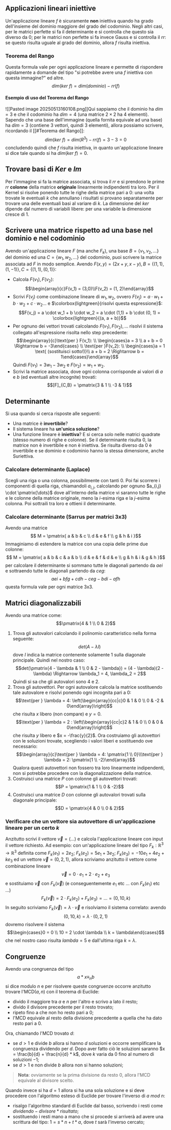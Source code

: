 ## Applicazioni lineari iniettive
Un'applicazione lineare $f$ è sicuramente **non** iniettiva quando ha grado dell'insieme del dominio maggiore del grado del codominio.
Negli altri casi, per le matrici perfette si fa il determinante e si controlla che questo sia diverso da 0; per le matrici non perfette si fa invece Gauss e si controlla il *rr*: se questo risulta uguale al grado del dominio, allora $f$ risulta iniettiva.
### Teorema del Rango
Questa formula vale per ogni applicazione lineare e permette di rispondere rapidamente a domande del tipo "si potrebbe avere una $f$ iniettiva con questa immagine?" ed altre.$$
dim(ker \ f) = dim(dominio) - rr(f)$$
#### Esempio di uso del Teorema del Rango
![[Pasted image 20250513160108.png]]Qui sappiamo che il dominio ha $dim = 3$ e che il codominio ha $dim = 4$ (una matrice $2\times2$ ha $4$ elementi).
Sapendo che una base dell'immagine (quella fornita equivale ad una base) ha $dim = 3$ (contiene $3$ vettori, quindi $3$ elementi), allora possiamo scrivere, ricordando il [[#Teorema del Rango]]:$$
dim(ker \ f) = dim(R^3) - rr(f) = 3 - 3 = 0$$concludendo quindi che $f$ risulta iniettiva, in quanto un'applicazione lineare si dice tale quando si ha $dim(ker \ f) = 0$.
## Trovare basi di $Ker$ e $Im$
Per l'immagine si fa la matrice associata, si trova il $rr$ e si prendono le prime $rr$ **colonne** della matrice **originale** linearmente indipendenti tra loro.
Per il Kernel si risolve ponendo tutte le righe della matrice pari a 0: una volta trovate le eventuali $k$ che annullano i risultati si provano separatamente per trovare una delle eventuali basi al variare di $k$.
La dimensione del $ker$ dipende dal numero di variabili libere: per una variabile la dimensione cresce di $1$.
## Scrivere una matrice rispetto ad una base nel dominio e nel codominio
Avendo un'applicazione lineare $F$ (ma anche $F_k$), una base $B = \{v_1, v_2, \dots \}$ del dominio ed una $C = \{w_1, w_2, \dots \}$ del codominio, puoi scrivere la matrice associata ad $F$ in modo semplice.
Avendo $F(x,y) = (2x + y, x - y), B = \{(1,1), (1, -1)\}, C = \{(1,1),(0,1)\}$:
- Calcola $F(v_1), F(v_2)$:$$\begin{array}{c}F(v_1) = (3,0)\\F(v_2) = (1, 2)\end{array}$$
- Scrivi $F(v_j)$ come combinazione lineare di $w_1, w_2$, ovvero $F(v_j) = a \cdot w_1 + b \cdot w_2 + c \cdot w_2 \dots$ e $\colorbox{lightgreen}{risolvi questa espressione}$:$$F(v_j) = a \cdot w_1 + b \cdot w_2 = a \cdot (1,1) + b \cdot (0, 1) = \colorbox{lightgreen}{(a, a + b)}$$
- Per ognuno dei vettori trovati calcolando $F(v_1), F(v_2), \dots$ risolvi il sistema collegato all'espressione risolta nello step precedente:$$\begin{array}{c}\text{per } F(v_1): \\ \begin{cases}a = 3 \\ a + b = 0 \Rightarrow b = -3\end{cases} \\ \text{per }F(v_2): \\ \begin{cases}a = 1 \text{ (sostituisci sotto!)}\\ a + b = 2 \Rightarrow b = 1\end{cases}\end{array}$$Quindi $F(v_1) = 3w_1 - 3w_2$ e $F(v_2) = w_1 + w_2$.
- Scrivi la matrice associata, dove ogni colonna corrisponde ai valori di $a$ e $b$ (ed eventuali altre incognite) trovati:$$[F]_{C,B} = \pmatrix{3 & 1 \\ -3 & 1}$$ 
## Determinante
Si usa quando si cerca risposte alle seguenti:
- Una matrice è **invertibile**?
- Il sistema lineare ha **un'unica soluzione**?
- Una funzione lineare è **iniettiva**?
E si cerca solo nelle matrici quadrate (stesso numero di righe e colonne). Se il determinante risulta 0, la matrice non è invertibile e non è iniettiva. Se risulta diverso da 0 è invertibile e se dominio e codominio hanno la stessa dimensione, anche Suriettiva.
### Calcolare determinante (Laplace)
Scegli una riga o una colonna, possibilmente con tanti 0. Poi fai scorrere i componenti di quella riga, chiamandoli $a_{i,j}$, calcolando per ognuno $a_{i,j} \cdot \pmatrix{\dots}$ dove all'interno della matrice vi saranno tutte le righe e le colonne della matrice originale, meno la $i$-esima riga e la $j$-esima colonna.
Poi sottraili tra loro e ottieni il determinante.
### Calcolare determinante (Sarrus per matrici 3x3)
Avendo una matrice$$
M = \pmatrix{
a & b & c \\
d & e & f \\
g & h & i
}$$Immaginiamo di estendere la matrice con una copia delle prime due colonne:$$
M = \pmatrix{
a & b & c & a & b \\
d & e & f & d & e \\
g & h & i & g & h
}$$per calcolare il determinante si sommano tutte le diagonali partendo da $aei$ e sottraendo tutte le diagonali partendo da $ceg$:$$
aei + bfg + cdh - ceg - bdi - afh$$questa formula vale per ogni matrice 3x3.
## Matrici diagonalizzabili
Avendo una matrice come:$$\pmatrix{4 & 1 \\ 0 & 2}$$
1) Trova gli autovalori calcolando il polinomio caratteristico nella forma seguente:$$det(A - \lambda I)$$dove $I$ indica la matrice contenente solamente 1 sulla diagonale principale. Quindi nel nostro caso:$$det(\pmatrix{4 - \lambda & 1 \\ 0 & 2 - \lambda}) = (4 - \lambda)(2 - \lambda) \Rightarrow \lambda_1 = 4, \lambda_2 = 2$$Quindi si sa che gli autovalori sono $4$ e $2$.
2) Trova gli autovettori. Per ogni autovalore calcola la matrice sostituendo tale autovalore e risolvi ponendo ogni incognita pari a 0:$$\text{per } \lambda = 4: \left(\begin{array}{cc|c}0 & 1 & 0 \\ 0 & -2 & 0\end{array}\right)$$che risulta $x$ libero (non compare) e $y = 0$.$$\text{per } \lambda = 2 : \left(\begin{array}{cc|c}2 & 1 & 0 \\ 0 & 0 & 0\end{array}\right)$$che risulta $y$ libero e $x = -\frac{y}{2}$. Ora costruiamo gli autovettori con le soluzioni trovate, scegliendo i valori liberi e sostituendo ove necessario:$$\begin{array}{c}\text{per } \lambda = 4: \pmatrix{1 \\ 0}\\\text{per } \lambda = 2: \pmatrix{1 \\ -2}\end{array}$$Qualora questi autovettori non fossero tra loro linearmente indipendenti, non si potrebbe procedere con la diagonalizzazione della matrice.
3) Costruisci una matrice $P$ con colonne gli autovettori trovati:$$P = \pmatrix{1 & 1 \\ 0 & -2}$$
4) Costruisci una matrice $D$ con colonne gli autovalori trovati sulla diagonale principale:$$D = \pmatrix{4 & 0 \\ 0 & 2}$$
### Verificare che un vettore sia autovettore di un'applicazione lineare per un certo $k$
Anzitutto scrivi il vettore $\vec{v} = (\dots)$ e calcola l'applicazione lineare con input il vettore richiesto. Ad esempio:
con un'applicazione lineare del tipo $F_k : \mathbb{R}^3 \rightarrow \mathbb{R}^3$ definita come $F_k(e_1) = 2e_2; \ F_k(e_2) = 5e_1 + 3e_2; \ F_k(e_3) = -10e_1 + 4e_2 + ke_3$ ed un vettore $\vec{v} = (0,2,1)$, allora scriviamo anzitutto il vettore come combinazione lineare $$\vec{v} = 0 \cdot e_1 + 2 \cdot e_2 + e_3$$ e sostituiamo $\vec{v}$ con $F_k(\vec{v})$ (e conseguentemente $e_1$ etc $\dots$ con $F_k(e_1)$ etc $\dots$)$$F_k(\vec{v}) = 2 \cdot F_k(e_2) + F_k(e_3) = \dots = (0,10,k)$$In seguito scriviamo $F_k(\vec{v}) = \lambda \cdot \vec{v}$ e risolviamo il sistema correlato: avendo$$(0,10,k)=\lambda \cdot (0,2,1)$$dovremo risolvere il sistema$$\begin{cases}0 = 0 \\ 10 = 2 \cdot \lambda \\ k  = \lambda\end{cases}$$che nel nostro caso risulta $lambda = 5$ e dall'ultima riga $k = \lambda$.
## Congruenze
Avendo una congruenza del tipo$$a * x \equiv _{n}b$$si dice modulo $n$ e per risolvere queste congruenze occorre anzitutto trovare l'MCD($a, n$) con il teorema di Euclide:
- divido il maggiore tra $a$ e $n$ per l'altro e scrivo a lato il resto;
- divido il divisore precedente per il resto trovato;
- ripeto fino a che non ho resto pari a $0$;
- l'MCD equivale al resto della divisione precedente a quella che ha dato resto pari a $0$.

Ora, chiamando l'MCD trovato $d$:
- se $d \gt 1$ e divide $b$ allora si hanno $d$ soluzioni e occorre semplificare la congruenza dividendo per $d$. Dopo aver fatto ciò le soluzioni saranno $x = \frac{b}{d} + \frac{n}{d} * k$, dove $k$ varia da $0$ fino al numero di soluzioni $-1$;
- se $d \gt 1$ e non divide $b$ allora non si hanno soluzioni;
> **Nota**: ovviamente se la prima divisione da resto $0$, allora l'MCD equivale al divisore scelto.

Quando invece si ha $d = 1$ allora si ha una sola soluzione e si deve procedere con l'algoritmo esteso di Euclide per trovare l'inverso di $a \ mod \ n$:
- risalgo l'algoritmo standard di Euclide dal basso, scrivendo i resti come $dividendo - divisore * risultato$;
- sostituendo i resti mano a mano che si procede si arriverà ad avere una scrittura del tipo: $1 = s * n + t * a$, dove $t$ sarà l'inverso cercato;